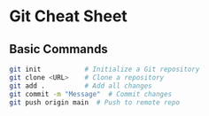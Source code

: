# Git Cheat Sheet

## Basic Commands
```bash
git init           # Initialize a Git repository
git clone <URL>    # Clone a repository
git add .          # Add all changes
git commit -m "Message"  # Commit changes
git push origin main  # Push to remote repo
